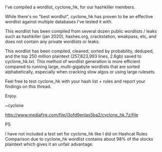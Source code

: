 I've compiled a wordlist, cyclone_hk, for our hashkiller members.

While there's no "best wordlist", cyclone_hk has proven to be an effective wordlist against multiple databases I've tested it with.

This wordlist has been compiled from several dozen public wordlists / leaks such as hashkiller (jan 2020), hashes.org, crackstation, weakpass, etc, and does not contain any private wordlists or leaks.

This wordlist has been compiled, cleaned, sorted by probability, deduped, and the top 250 million plaintext (257,823,993 lines, 2.6gb) saved to cyclone_hk.txt. This method of wordlist generation is more efficient compared to running large, multi-gigabyte wordlists that are sorted alphabetically, especially when cracking slow algos or using large rulesets.

Feel free to test cyclone_hk with your hash list + rules and report your findings on this thread.

Enjoy.

~cyclone

http://www.mediafire.com/file/j3ofd9enlas5ba2/cyclone_hk.7z/file

PS

I have not included a test set for cyclone_hk like I did on Hashcat Rules Comparison due to cyclone_hk wordlist contains about 98% of the stockx plaintext which gives it an unfair advantage.
